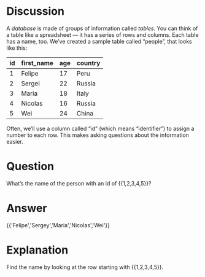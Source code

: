 # Discussion
A *database* is made of groups of information called *tables*.  You can think of a table like a spreadsheet — it has a series of rows and columns.  Each table has a name, too.  We’ve created a sample table called “people”, that looks like this:

| id | first_name | age | country |
|----|------------|-----|---------|
| 1  | Felipe     | 17  | Peru    |
| 2  | Sergei     | 22  | Russia  |
| 3  | Maria      | 18  | Italy   |
| 4  | Nicolas    | 16  | Russia  |
| 5  | Wei        | 24  | China   |

Often, we’ll use a column called “id” (which means “identifier”) to assign a number to each row.  This makes asking questions about the information easier.

# Question
What’s the name of the person with an id of {{1,2,3,4,5}}?

# Answer
{{'Felipe','Sergey','Maria','Nicolas','Wei'}}

# Explanation
Find the name by looking at the row starting with {{1,2,3,4,5}}.
